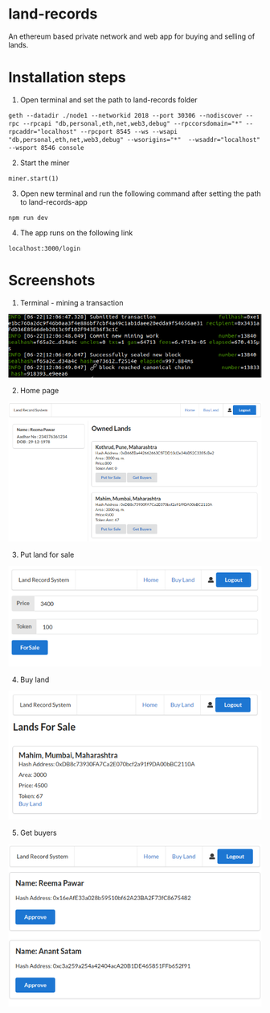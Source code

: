 # land-records

An ethereum based private network and web app for buying and selling of lands.

# Installation steps

1. Open terminal and set the path to land-records folder
```
geth --datadir ./node1 --networkid 2018 --port 30306 --nodiscover --rpc --rpcapi "db,personal,eth,net,web3,debug" --rpccorsdomain="*" --rpcaddr="localhost" --rpcport 8545 --ws --wsapi "db,personal,eth,net,web3,debug" --wsorigins="*"  --wsaddr="localhost" --wsport 8546 console
```
2. Start the miner
```
miner.start(1)
```
3. Open new terminal and run the following command after setting the path to land-records-app
```
npm run dev
```
4. The app runs on the following link
```
localhost:3000/login
```

# Screenshots
1. Terminal - mining a transaction

![mine](images/mining.png)

2. Home page

![home](images/home.png)

3. Put land for sale

![home](images/putforsale.png)

4. Buy land

![buy](images/buy.png)

5. Get buyers

![approve](images/approve.png)

